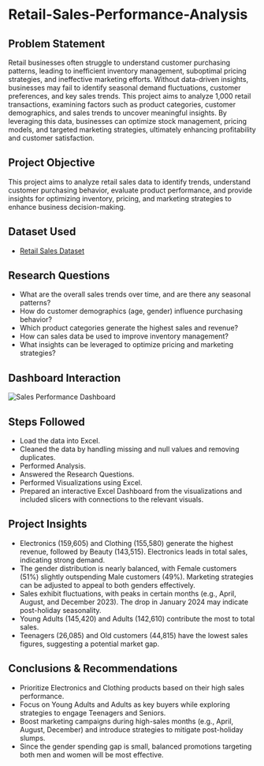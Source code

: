 # Retail-Sales-Performance-Analysis

## Problem Statement
Retail businesses often struggle to understand customer purchasing patterns, leading to inefficient inventory management, suboptimal pricing strategies, and ineffective marketing efforts. Without data-driven insights, businesses may fail to identify seasonal demand fluctuations, customer preferences, and key sales trends. This project aims to analyze 1,000 retail transactions, examining factors such as product categories, customer demographics, and sales trends to uncover meaningful insights. By leveraging this data, businesses can optimize stock management, pricing models, and targeted marketing strategies, ultimately enhancing profitability and customer satisfaction.

## Project Objective
This project aims to analyze retail sales data to identify trends, understand customer purchasing behavior, evaluate product performance, and provide insights for optimizing inventory, pricing, and marketing strategies to enhance business decision-making.

## Dataset Used
- <a href="https://github.com/shakiramarion/Sales-Performance-Analysis-using-Excel/blob/main/retail_sales_dataset.xlsx"> Retail Sales Dataset </a>

## Research Questions
- What are the overall sales trends over time, and are there any seasonal patterns?
- How do customer demographics (age, gender) influence purchasing behavior?
- Which product categories generate the highest sales and revenue?
- How can sales data be used to improve inventory management?
- What insights can be leveraged to optimize pricing and marketing strategies?

## Dashboard Interaction
![Sales Performance Dashboard](https://github.com/user-attachments/assets/881001ee-a7a4-44be-91b5-013154ec20c4)

## Steps Followed
- Load the data into Excel.
- Cleaned the data by handling missing and null values and removing duplicates.
- Performed Analysis.
- Answered the Research Questions.
- Performed Visualizations using Excel.
- Prepared an interactive Excel Dashboard from the visualizations and included slicers with connections to the relevant visuals.

## Project Insights
- Electronics (159,605) and Clothing (155,580) generate the highest revenue, followed by Beauty (143,515). Electronics leads in total sales, indicating strong demand.
- The gender distribution is nearly balanced, with Female customers (51%) slightly outspending Male customers (49%). Marketing strategies can be adjusted to appeal to both genders effectively.
- Sales exhibit fluctuations, with peaks in certain months (e.g., April, August, and December 2023). The drop in January 2024 may indicate post-holiday seasonality.
- Young Adults (145,420) and Adults (142,610) contribute the most to total sales.
- Teenagers (26,085) and Old customers (44,815) have the lowest sales figures, suggesting a potential market gap.

## Conclusions & Recommendations
- Prioritize Electronics and Clothing products based on their high sales performance.
- Focus on Young Adults and Adults as key buyers while exploring strategies to engage Teenagers and Seniors.
- Boost marketing campaigns during high-sales months (e.g., April, August, December) and introduce strategies to mitigate post-holiday slumps.
- Since the gender spending gap is small, balanced promotions targeting both men and women will be most effective.







